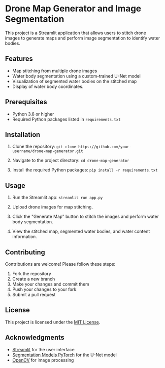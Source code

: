 # Drone Map Generator and Image Segmentation

This project is a Streamlit application that allows users to stitch drone images to generate maps and perform image segmentation to identify water bodies.

## Features

- Map stitching from multiple drone images
- Water body segmentation using a custom-trained U-Net model
- Visualization of segmented water bodies on the stitched map
- Display of water body coordinates.

## Prerequisites

- Python 3.6 or higher
- Required Python packages listed in `requirements.txt`

## Installation

1. Clone the repository:
   `git clone https://github.com/your-username/drone-map-generator.git`

2. Navigate to the project directory:
   `cd drone-map-generator`

3. Install the required Python packages:
   `pip install -r requirements.txt`

## Usage

1. Run the Streamlit app:
   `streamlit run app.py`

2. Upload drone images for map stitching.
3. Click the "Generate Map" button to stitch the images and perform water body segmentation.
4. View the stitched map, segmented water bodies, and water content information.

## Contributing

Contributions are welcome! Please follow these steps:

1. Fork the repository
2. Create a new branch
3. Make your changes and commit them
4. Push your changes to your fork
5. Submit a pull request

## License

This project is licensed under the [MIT License](LICENSE).

## Acknowledgments

- [Streamlit](https://streamlit.io/) for the user interface
- [Segmentation Models PyTorch](https://github.com/qubvel/segmentation_models.pytorch) for the U-Net model
- [OpenCV](https://opencv.org/) for image processing
